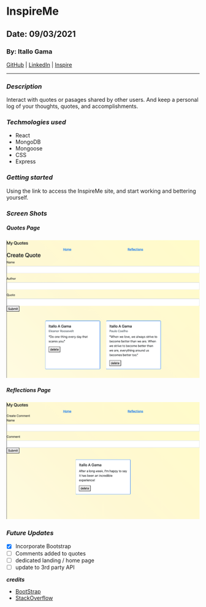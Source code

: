 # InspireMe

## Date: 09/03/2021

### By: Itallo Gama 
 
[GitHub](insertLink) |  [LinkedIn](insertLink)  |  [Inspire](insertLink)

***

### ***Description***
Interact with quotes or pasages shared by other users. And keep a personal log of your thoughts, quotes, and accomplishments.

### ***Techmologies used***

* React
* MongoDB
* Mongoose
* CSS
* Express

### ***Getting started***

Using the link to access the InspireMe site, and start working and bettering yourself.

### ***Screen Shots***

#####  ***Quotes Page***

![Quotes page](./readMePics/quotes2.png)

##### ***Reflections Page***
![Reflections page](./readMePics/comments.png)

### ***Future Updates***

- [x] Incorporate Bootstrap
- [ ] Comments added to quotes
- [ ] dedicated landing / home page
- [ ] update to 3rd party API

***credits***
* [BootStrap](https://getbootstrap.com/)
* [StackOverflow](https://stackoverflow.com/)
